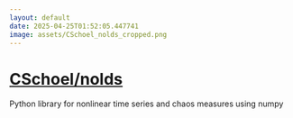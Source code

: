 ```yaml
---
layout: default
date: 2025-04-25T01:52:05.447741
image: assets/CSchoel_nolds_cropped.png
---
```


# [CSchoel/nolds](https://github.com/CSchoel/nolds)

Python library for nonlinear time series and chaos measures using numpy
